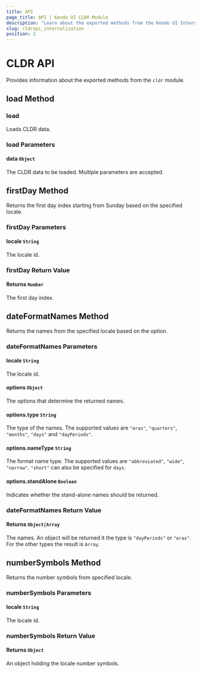 ```yaml
---
title: API
page_title: API | Kendo UI CLDR Module
description: "Learn about the exported methods from the Kendo UI Internationalization CLDR module."
slug: cldrapi_internalization
position: 2
---
```


# CLDR API

Provides information about the exported methods from the `cldr` module.

## load Method

### load

Loads CLDR data.

### load Parameters

#### data `Object`

The CLDR data to be loaded. Multiple parameters are accepted.

## firstDay Method

Returns the first day index starting from Sunday based on the specified locale.

### firstDay Parameters

#### locale `String`

The locale id.

### firstDay Return Value

#### Returns `Number`

The first day index.

## dateFormatNames Method

Returns the names from the specified locale based on the option.

### dateFormatNames Parameters

#### locale `String`

The locale id.

#### options `Object`

The options that determine the returned names.

#### options.type `String`

The type of the names. The supported values are `"eras"`, `"quarters"`, `"months"`, `"days"` and `"dayPeriods"`.

#### options.nameType `String`

The format name type. The supported values are `"abbreviated"`, `"wide"`, `"narrow"`. `"short"` can also be specified for `days`.

#### options.standAlone `Boolean`

Indicates whether the stand-alone names should be returned.

### dateFormatNames Return Value

#### Returns `Object|Array`

The names. An object will be returned it the type is `"dayPeriods"` or `"eras"`. For the other types the result is `Array`.

## numberSymbols Method

Returns the number symbols from specified locale.

### numberSymbols Parameters

#### locale `String`

The locale id.

### numberSymbols Return Value

#### Returns `Object`

An object holding the locale number symbols.
